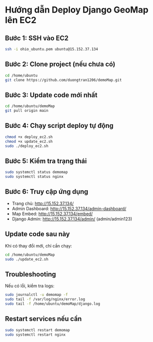 # Hướng dẫn Deploy Django GeoMap lên EC2

## Bước 1: SSH vào EC2
```bash
ssh -i ohio_ubuntu.pem ubuntu@15.152.37.134
```

## Bước 2: Clone project (nếu chưa có)
```bash
cd /home/ubuntu
git clone https://github.com/duongtran1206/demoMap.git
```

## Bước 3: Update code mới nhất
```bash
cd /home/ubuntu/demoMap
git pull origin main
```

## Bước 4: Chạy script deploy tự động
```bash
chmod +x deploy_ec2.sh
chmod +x update_ec2.sh
sudo ./deploy_ec2.sh
```

## Bước 5: Kiểm tra trạng thái
```bash
sudo systemctl status demomap
sudo systemctl status nginx
```

## Bước 6: Truy cập ứng dụng
- Trang chủ: http://15.152.37.134/
- Admin Dashboard: http://15.152.37.134/admin-dashboard/
- Map Embed: http://15.152.37.134/embed/
- Django Admin: http://15.152.37.134/admin/ (admin/admin123)

## Update code sau này
Khi có thay đổi mới, chỉ cần chạy:
```bash
cd /home/ubuntu/demoMap
sudo ./update_ec2.sh
```

## Troubleshooting
Nếu có lỗi, kiểm tra logs:
```bash
sudo journalctl -u demomap -f
sudo tail -f /var/log/nginx/error.log
sudo tail -f /home/ubuntu/demoMap/django.log
```

## Restart services nếu cần
```bash
sudo systemctl restart demomap
sudo systemctl restart nginx
```